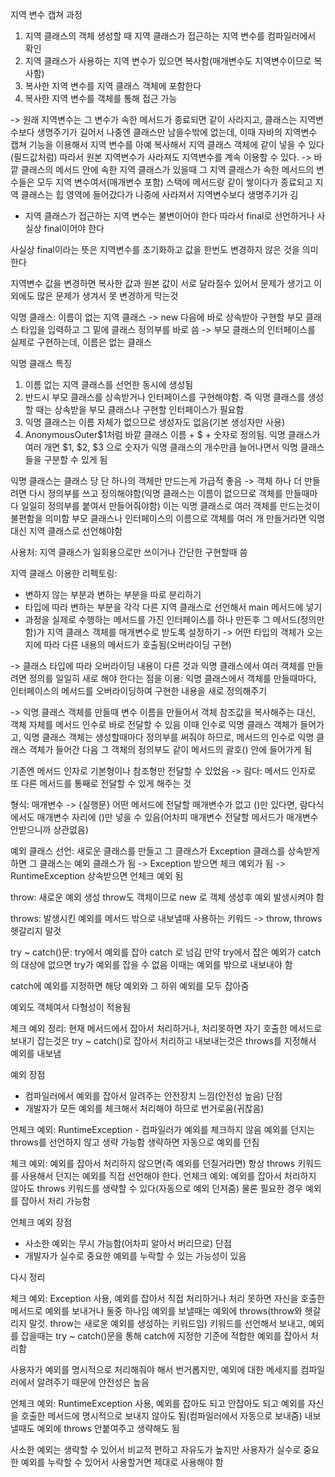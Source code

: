 지역 변수 캡쳐 과정
1. 지역 클래스의 객체 생성할 때 지역 클래스가 접근하는 지역 변수를 컴파일러에서 확인
2. 지역 클래스가 사용하는 지역 변수가 있으면 복사함(매개변수도 지역변수이므로 복사함)
3. 복사한 지역 변수를 지역 클래스 객체에 포함한다
4. 복사한 지역 변수를 객체를 통해 접근 가능

-> 원래 지역변수는 그 변수가 속한 메서드가 종료되면 같이 사라지고, 
클래스는 지역변수보다 생명주기가 길어서 나중엔 클래스만 남을수밖에 없는데,
이때 자바의 지역변수 캡쳐 기능을 이용해서 지역 변수를 아예 복사해서 지역 클래스 객체에 같이 넣을 수 있다(필드값처럼)
따라서 원본 지역변수가 사라져도 지역변수를 계속 이용할 수 있다.
-> 바깥 클래스의 메서드 안에 속한 지역 클래스가 있을때 그 지역 클래스가 속한 메서드의 변수들은 모두 지역 변수여서(매개변수 포함) 스택에 메서드랑 같이 쌓이다가 종료되고
지역 클래스는 힙 영역에 들어갔다가 나중에 사라져서 지역변수보다 생명주기가 김  

- 지역 클래스가 접근하는 지역 변수는 불변이어야 한다
따라서 final로 선언하거나 사실상 final이어야 한다

사실상 final이라는 뜻은 지역변수를 초기화하고 값을 한번도 변경하지 않은 것을 의미한다

지역변수 값을 변경하면 복사한 값과 원본 값이 서로 달라질수 있어서 문제가 생기고 이 외에도 많은 문제가 생겨서 못 변경하게 막는것


익명 클래스: 이름이 없는 지역 클래스
-> new 다음에 바로 상속받아 구현할 부모 클래스 타입을 입력하고 그 밑에 클래스 정의부를 바로 씀
-> 부모 클래스의 인터페이스를 실제로 구현하는데, 이름은 없는 클래스


익명 클래스 특징
1. 이름 없는 지역 클래스를 선언한 동시에 생성됨
2. 반드시 부모 클래스를 상속받거나 인터페이스를 구현해야함. 즉 익명 클래스를 생성할 때는 상속받을 부모 클래스나 구현할 인터페이스가 필요함
3. 익명 클래스는 이름 자체가 없으므로 생성자도 없음(기본 생성자만 사용)
4. AnonymousOuter$1처럼 바깥 클래스 이름 + $ + 숫자로 정의됨. 익명 클래스가 여러 개면 $1, $2, $3 으로 숫자가 익명 클래스의 개수만큼 늘어나면서 익명 클래스들을 구분할 수 있게 됨

익명 클래스는 클래스 당 단 하나의 객체만 만드는게 가급적 좋음
-> 객체 하나 더 만들려면 다시 정의부를 쓰고 정의해야함(익명 클래스는 이름이 없으므로 객체를 만들때마다 일일히 정의부를 붙여서 만들어줘야함) 
이는 익명 클래스로 여러 객체를 만드는것이 불편함을 의미함
부모 클래스나 인터페이스의 이름으로 객체를 여러 개 만들거라면 익명 대신 지역 클래스로 선언해야함

사용처: 지역 클래스가 일회용으로만 쓰이거나 간단한 구현할때 씀


지역 클래스 이용한 리펙토링:
- 변하지 않는 부분과 변하는 부분을 따로 분리하기
- 타입에 따라 변하는 부분을 각각 다른 지역 클래스로 선언해서 main 메서드에 넣기 
- 과정을 실제로 수행하는 메서드를 가진 인터페이스를 하나 만든후 그 메서드(정의만함)가 지역 클래스 객체를 매개변수로 받도록 설정하기
-> 어떤 타입의 객체가 오는지에 따라 다른 내용의 메서드가 호출됨(오버라이딩 구현)

-> 클래스 타입에 따라 오버라이딩 내용이 다른 것과 익명 클래스에서 여러 객체를 만들려면 정의를 일일히 새로 해야 한다는 점을 이용: 익명 클래스에서 객체를 만들때마다, 인터페이스의 메서드를 오버라이딩하여 구현한 내용을 새로 정의해주기

-> 익명 클래스 객체를 만들때 변수 이름을 만들어서 객체 참조값을 복사해주는 대신, 객체 자체를 메서드 인수로 바로 전달할 수 있음
이때 인수로 익명 클래스 객체가 들어가고, 익명 클래스 객체는 생성할때마다 정의부를 써줘야 하므로, 메서드의 인수로 익명 클래스 객체가 들어간 다음 그 객체의 정의부도 같이 메서드의 괄호() 안에 들어가게 됨

기존엔 메서드 인자로 기본형이나 참조형만 전달할 수 있었음
-> 람다: 메서드 인자로 또 다른 메서드를 통째로 전달할 수 있게 해주는 것

형식: 매개변수 -> {실행문}
어떤 메서드에 전달할 매개변수가 없고 ()만 있다면, 람다식에서도 매개변수 자리에 ()만 넣을 수 있음(어차피 매개변수 전달할 메서드가 매개변수 안받으니까 상관없음)


예외 클래스 선언: 새로운 클래스를 만들고 그 클래스가 Exception 클래스를 상속받게 하면 그 클래스는 예외 클래스가 됨
-> Exception 받으면 체크 예외가 됨
-> RuntimeException 상속받으면 언체크 예외 됨

throw: 새로운 예외 생성
throw도 객체이므로 new 로 객체 생성후 예외 발생시켜야 함

throws: 발생시킨 예외를 메서드 밖으로 내보낼때 사용하는 키워드
-> throw, throws 헷갈리지 말것


try ~ catch()문: try에서 예외를 잡아 catch 로 넘김
만약 try에서 잡은 예외가 catch 의 대상에 없으면 try가 예외를 잡을 수 없음 이때는 예외를 밖으로 내보내야 함

catch에 예외를 지정하면 해당 예외와 그 하위 예외를 모두 잡아줌

예외도 객체여서 다형성이 적용됨

체크 예외 정리: 현재 메서드에서 잡아서 처리하거나, 처리못하면 자기 호출한 메서드로 보내기
잡는것은 try ~ catch()로 잡아서 처리하고
내보내는것은 throws를 지정해서 예외를 내보냄

예외 장점
- 컴파일러에서 예외를 잡아서 알려주는 안전장치 느낌(안전성 높음)
단점
- 개발자가 모든 예외를 체크해서 처리해야 하므로 번거로움(귀찮음)

언체크 예외: RuntimeException - 컴파일러가 예외를 체크하지 않음
예외를 던지는 throws를 선언하지 않고 생략 가능함
생략하면 자동으로 예외를 던짐

체크 예외: 예외를 잡아서 처리하지 않으면(즉 예외를 던질거라면) 항상 throws 키워드를 사용해서 던지는 예외를 직접 선언해야 한다.
언체크 예외: 예외를 잡아서 처리하지 않아도 throws 키워드를 생략할 수 있다(자동으로 예외 던져줌)
물론 필요한 경우 예외를 잡아서 처리 가능함

언체크 예외 장점
- 사소한 예외는 무시 가능함(어차피 알아서 버리므로)
단점
- 개발자가 실수로 중요한 예외를 누락할 수 있는 가능성이 있음


다시 정리

체크 예외: Exception 사용, 예외를 잡아서 직접 처리하거나 처리 못하면 자신을 호출한 메서드로 예외를 보내거나 둘중 하나임
예외를 보낼때는 예외에 throws(throw와 헷갈리지 말것. throw는 새로운 예외를 생성하는 키워드임) 키워드를 선언해서 보내고, 예외를 잡을때는 try ~ catch()문을 통해 catch에 지정한 기준에 적합한 예외를 잡아서 처리함

사용자가 예외를 명시적으로 처리해줘야 해서 번거롭지만, 예외에 대한 메세지를 컴파일러에서 알려주기 때문에 안전성은 높음

언체크 예외: RuntimeException 사용, 
예외를 잡아도 되고 안잡아도 되고 
예외를 자신을 호출한 메서드에 명시적으로 보내지 않아도 됨(컴파일러에서 자동으로 보내줌)
내보낼때도 예외에 throws 안붙여주고 생략해도 됨

사소한 예외는 생략할 수 있어서 비교적 편하고 자유도가 높지만
사용자가 실수로 중요한 예외를 누락할 수 있어서 사용할거면 제대로 사용해야 함